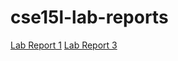 # cse15l-lab-reports
[Lab Report 1](https://Andrewphanguyen.github.io/cse15l-lab-reports/lab-report-1-week-2.html) 
[Lab Report 3](https://Andrewphanguyen.github.io/cse15l-lab-reports/lab-report-3-week-6.html)

